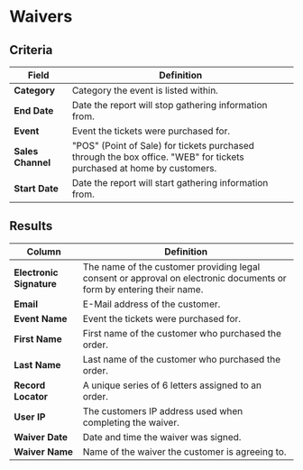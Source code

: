 # Waivers

## Criteria

| **Field** | **Definition** |
| --- | --- |
| **Category** | Category the event is listed within. |
| **End Date** | Date the report will stop gathering information from. |
| **Event** | Event the tickets were purchased for. |
| **Sales Channel** | "POS" (Point of Sale) for tickets purchased through the box office. "WEB" for tickets purchased at home by customers. |
| **Start Date** | Date the report will start gathering information from. |

## Results

| **Column** | **Definition** |
| --- | --- |
| **Electronic Signature** | The name of the customer providing legal consent or approval on electronic documents or form by entering their name. |
| **Email** | E-Mail address of the customer. |
| **Event Name** | Event the tickets were purchased for. |
| **First Name** | First name of the customer who purchased the order. |
| **Last Name** | Last name of the customer who purchased the order. |
| **Record Locator** | A unique series of 6 letters assigned to an order. |
| **User IP** | The customers IP address used when completing the waiver. |
| **Waiver Date** | Date and time the waiver was signed. |
| **Waiver Name** | Name of the waiver the customer is agreeing to. |

